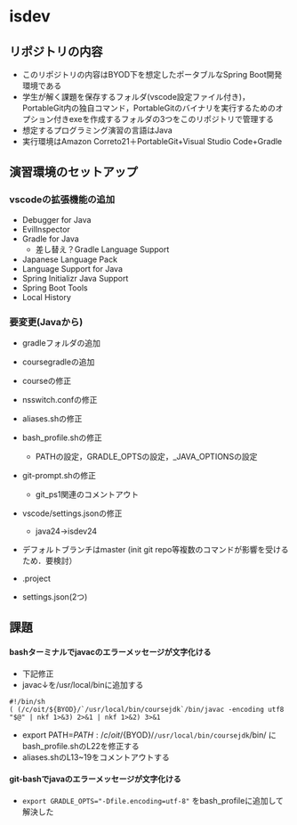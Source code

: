 # isdev
## リポジトリの内容
- このリポジトリの内容はBYOD下を想定したポータブルなSpring Boot開発環境である
- 学生が解く課題を保存するフォルダ(vscode設定ファイル付き)，PortableGit内の独自コマンド，PortableGitのバイナリを実行するためのオプション付きexeを作成するフォルダの3つをこのリポジトリで管理する
- 想定するプログラミング演習の言語はJava
- 実行環境はAmazon Correto21＋PortableGit+Visual Studio Code+Gradle


## 演習環境のセットアップ
### vscodeの拡張機能の追加
- Debugger for Java
- EvilInspector
- Gradle for Java
  - 差し替え？Gradle Language Support
- Japanese Language Pack
- Language Support for Java
- Spring Initializr Java Support
- Spring Boot Tools
- Local History

### 要変更(Javaから)
- gradleフォルダの追加
- coursegradleの追加
- courseの修正
- nsswitch.confの修正
- aliases.shの修正
- bash_profile.shの修正
  - PATHの設定，GRADLE_OPTSの設定，_JAVA_OPTIONSの設定
- git-prompt.shの修正
  - git_ps1関連のコメントアウト
- vscode/settings.jsonの修正
  - java24->isdev24

- デフォルトブランチはmaster (init git repo等複数のコマンドが影響を受けるため．要検討）
- .project
- settings.json(2つ)

## 課題
#### bashターミナルでjavacのエラーメッセージが文字化ける
- 下記修正
- javac↓を/usr/local/binに追加する
```
#!/bin/sh
( (/c/oit/${BYOD}/`/usr/local/bin/coursejdk`/bin/javac -encoding utf8 "$@" | nkf 1>&3) 2>&1 | nkf 1>&2) 3>&1
```
- export PATH=$PATH:/c/oit/${BYOD}/`/usr/local/bin/coursejdk`/bin/ にbash_profile.shのL22を修正する
- aliases.shのL13~19をコメントアウトする

#### git-bashでjavaのエラーメッセージが文字化ける
- `export GRADLE_OPTS="-Dfile.encoding=utf-8"` をbash_profileに追加して解決した
